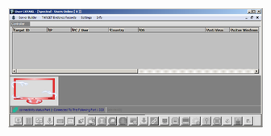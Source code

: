 ![Screenshot](https://raw.githubusercontent.com/Cryakl/Ultimate-RAT-Collection/refs/heads/main/CometRat/Spectral%20Rat/Screenshot.png)
